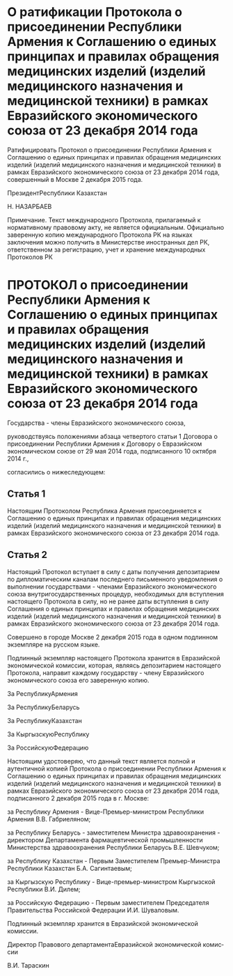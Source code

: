 # О ратификации Протокола о присоединении Республики Армения к Соглашению о единых принципах и правилах обращения медицинских изделий (изделий медицинского назначения и медицинской техники) в рамках Евразийского экономического союза от 23 декабря 2014 года

Ратифицировать Протокол о присоединении Республики Армения к Соглашению о единых принципах и правилах обращения медицинских изделий (изделий медицинского назначения и медицинской техники) в рамках Евразийского экономического союза от 23 декабря 2014 года, совершенный в Москве 2 декабря 2015 года.

Пре­зи­дентРес­пуб­ли­ки Ка­зах­стан

Н. НА­ЗАР­БА­ЕВ

Примечание. Текст международного Протокола, прилагаемый к нормативному правовому акту, не является официальным. Официально заверенную копию международного Протокола РК на языках заключения можно получить в Министерстве иностранных дел РК, ответственном за регистрацию, учет и хранение международных Протоколов РК

# ПРОТОКОЛ о присоединении Республики Армения к Соглашению о единых принципах и правилах обращения медицинских изделий (изделий медицинского назначения и медицинской техники) в рамках Евразийского экономического союза от 23 декабря 2014 года

Государства - члены Евразийского экономического союза,

руководствуясь положениями абзаца четвертого статьи 1 Договора о присоединении Республики Армения к Договору о Евразийском экономическом союзе от 29 мая 2014 года, подписанного 10 октября 2014 г.,

согласились о нижеследующем:

## Статья 1

Настоящим Протоколом Республика Армения присоединяется к Соглашению о единых принципах и правилах обращения медицинских изделий (изделий медицинского назначения и медицинской техники) в рамках Евразийского экономического союза от 23 декабря 2014 года.

## Статья 2

Настоящий Протокол вступает в силу с даты получения депозитарием по дипломатическим каналам последнего письменного уведомления о выполнении государствами - членами Евразийского экономического союза внутригосударственных процедур, необходимых для вступления настоящего Протокола в силу, но не ранее даты вступления в силу Соглашения о единых принципах и правилах обращения медицинских изделий (изделий медицинского назначения и медицинской техники) в рамках Евразийского экономического союза от 23 декабря 2014 года.

Совершено в городе Москве 2 декабря 2015 года в одном подлинном экземпляре на русском языке.

Подлинный экземпляр настоящего Протокола хранится в Евразийской экономической комиссии, которая, являясь депозитарием настоящего Протокола, направит каждому государству - члену Евразийского экономического союза его заверенную копию.

За Рес­пуб­ли­куАр­ме­ния

За Рес­пуб­ли­куБе­ла­русь

За Рес­пуб­ли­куКа­зах­стан

За Кыр­гыз­скуюРес­пуб­ли­ку

За Рос­сий­скуюФе­де­ра­цию

Настоящим удостоверяю, что данный текст является полной и аутентичной копией Протокола о присоединении Республики Армения к Соглашению о единых принципах и правилах обращения медицинских изделий (изделий медицинского назначения и медицинской техники) в рамках Евразийского экономического союза от 23 декабря 2014 года, подписанного 2 декабря 2015 года в г. Москве:

за Республику Армения - Вице-Премьер-министром Республики Армения В.В. Габриеляном;

за Республику Беларусь - заместителем Министра здравоохранения - директором Департамента фармацевтической промышленности Министерства здравоохранения Республики Беларусь В.Е. Шевчуком;

за Республику Казахстан - Первым Заместителем Премьер-Министра Республики Казахстан Б.А. Сагинтаевым;

за Кыргызскую Республику - Вице-премьер-министром Кыргызской Республики В.И. Дилем;

за Российскую Федерацию - Первым заместителем Председателя Правительства Российской Федерации И.И. Шуваловым.

Подлинный экземпляр хранится в Евразийской экономической комиссии.

Ди­рек­тор Пра­во­во­го де­пар­та­мен­таЕвразий­ской эко­но­ми­че­ской ко­мис­сии

В.И. Та­рас­кин

